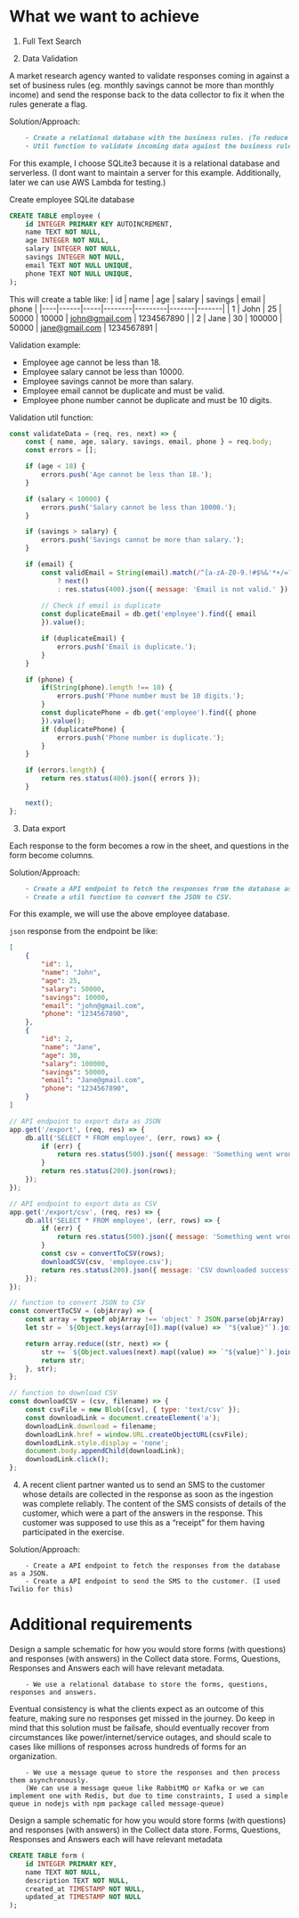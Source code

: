 # What we want to achieve

1. Full Text Search

<!-- Clients wanted to search for slangs (in local language) for an answer to a text question on the basis of cities (which was the answer to a different MCQ question)
```
Solution/Approach:
    - Implement Full Text Search (FTS) with Redis.
    (Note: Why redis?
        - Redis is a key-value store, which is in-memory. So, it is faster than a database.
        - Redis is a NoSQL database, which is more flexible than a SQL database.
        - Redis is a single-threaded database, which is more efficient than a multi-threaded database.)
    - Use the FTS to search for the slangs in the local language.
    - Use the FTS to search for the cities.
```

Example:

Table: cities

| city_id | city_name |
|---------|-----------|
| 1       | Delhi     |
| 2       | Nagpur    |
| 3       | Raipur    |


Table: slangs

| slang_id | slang_name | city_id |
|----------|------------|---------|
| 1        | Dilli      | 1       |
| 2        | pasand     | 2       |
| 3        | bhat       | 3       | -->


2. Data Validation

A market research agency wanted to validate responses coming in against a set of business rules (eg. monthly savings cannot be more than monthly income) and send the response back to the data collector to fix it when the rules generate a flag.

Solution/Approach:
```md
    - Create a relational database with the business rules. (To reduce the overhead of maintaining the rules in the code.)
    - Util function to validate incoming data against the business rules.
```

For this example, I choose SQLite3 because it is a relational database and serverless. (I dont want to maintain a server for this example. Additionally, later we can use AWS Lambda for testing.)

Create employee SQLite database
```SQL
CREATE TABLE employee (
    id INTEGER PRIMARY KEY AUTOINCREMENT,
    name TEXT NOT NULL,
    age INTEGER NOT NULL,
    salary INTEGER NOT NULL,
    savings INTEGER NOT NULL,
    email TEXT NOT NULL UNIQUE,
    phone TEXT NOT NULL UNIQUE,
);
```

This will create a table like:
| id | name | age | salary | savings | email | phone |
|----|------|-----|--------|---------|-------|-------|
| 1  | John | 25  | 50000  | 10000   | john@gmail.com | 1234567890 |
| 2  | Jane | 30  | 100000 | 50000   | jane@gmail.com | 1234567891 |


Validation example:
- Employee age cannot be less than 18.
- Employee salary cannot be less than 10000.
- Employee savings cannot be more than salary.
- Employee email cannot be duplicate and must be valid.
- Employee phone number cannot be duplicate and must be 10 digits.

Validation util function:
```js
const validateData = (req, res, next) => {
    const { name, age, salary, savings, email, phone } = req.body;
    const errors = [];

    if (age < 18) {
        errors.push('Age cannot be less than 18.');
    }

    if (salary < 10000) {
        errors.push('Salary cannot be less than 10000.');
    }

    if (savings > salary) {
        errors.push('Savings cannot be more than salary.');
    }

    if (email) {
        const validEmail = String(email).match(/^[a-zA-Z0-9.!#$%&'*+/=?^_`{|}~-]+@[a-zA-Z0-9-]+(?:\.[a-zA-Z0-9-]+)*$/)
            ? next()
            : res.status(400).json({ message: 'Email is not valid.' });
        
        // Check if email is duplicate
        const duplicateEmail = db.get('employee').find({ email
        }).value();

        if (duplicateEmail) {
            errors.push('Email is duplicate.');
        }
    }

    if (phone) {
        if(String(phone).length !== 10) {
            errors.push('Phone number must be 10 digits.');
        }
        const duplicatePhone = db.get('employee').find({ phone
        }).value();
        if (duplicatePhone) {
            errors.push('Phone number is duplicate.');
        }
    }

    if (errors.length) {
        return res.status(400).json({ errors });
    }

    next();
};
```

3. Data export

Each response to the form becomes a row in the sheet, and questions in the form become columns.

Solution/Approach:
```md
    - Create a API endpoint to fetch the responses from the database as a JSON.
    - Create a util function to convert the JSON to CSV.
```

For this example, we will use the above employee database.

`json` response from the endpoint be like:
```JSON
[
    {
        "id": 1,
        "name": "John",
        "age": 25,
        "salary": 50000,
        "savings": 10000,
        "email": "john@gmail.com",
        "phone": "1234567890",
    },
    {
        "id": 2,
        "name": "Jane",
        "age": 30,
        "salary": 100000,
        "savings": 50000,
        "email": "Jane@gmail.com",
        "phone": "1234567890",
    }
]
```

```js
// API endpoint to export data as JSON
app.get('/export', (req, res) => {
    db.all('SELECT * FROM employee', (err, rows) => {
        if (err) {
            return res.status(500).json({ message: 'Something went wrong.' });
        }
        return res.status(200).json(rows);
    });
});

// API endpoint to export data as CSV
app.get('/export/csv', (req, res) => {
    db.all('SELECT * FROM employee', (err, rows) => {
        if (err) {
            return res.status(500).json({ message: 'Something went wrong.' });
        }
        const csv = convertToCSV(rows);
        downloadCSV(csv, 'employee.csv');
        return res.status(200).json({ message: 'CSV downloaded successfully.' });
    });
});

// function to convert JSON to CSV
const convertToCSV = (objArray) => {
    const array = typeof objArray !== 'object' ? JSON.parse(objArray) : objArray;
    let str = `${Object.keys(array[0]).map((value) => `"${value}"`).join(',')}\r\n`;

    return array.reduce((str, next) => {
        str += `${Object.values(next).map((value) => `"${value}"`).join(',')}\r\n`;
        return str;
    }, str);
};

// function to download CSV
const downloadCSV = (csv, filename) => {
    const csvFile = new Blob([csv], { type: 'text/csv' });
    const downloadLink = document.createElement('a');
    downloadLink.download = filename;
    downloadLink.href = window.URL.createObjectURL(csvFile);
    downloadLink.style.display = 'none';
    document.body.appendChild(downloadLink);
    downloadLink.click();
};
```

4. A recent client partner wanted us to send an SMS to the customer whose details are collected in the response as soon as the ingestion was complete reliably. The content of the SMS consists of details of the customer, which were a part of the answers in the response. This customer was supposed to use this as a “receipt” for them having participated in the exercise.

Solution/Approach:
```
    - Create a API endpoint to fetch the responses from the database as a JSON.
    - Create a API endpoint to send the SMS to the customer. (I used Twilio for this)
```

# Additional requirements
Design a sample schematic for how you would store forms (with questions) and responses (with answers) in the Collect data store. Forms, Questions, Responses and Answers each will have relevant metadata.
```
    - We use a relational database to store the forms, questions, responses and answers.
```

Eventual consistency is what the clients expect as an outcome of this feature, making sure no responses get missed in the journey. Do keep in mind that this solution must be failsafe, should eventually recover from circumstances like power/internet/service outages, and should scale to cases like millions of responses across hundreds of forms for an organization.
```
    - We use a message queue to store the responses and then process them asynchronously.
    (We can use a message queue like RabbitMQ or Kafka or we can implement one with Redis, but due to time constraints, I used a simple queue in nodejs with npm package called message-queue)
```

Design a sample schematic for how you would store forms (with questions) and responses (with answers) in the Collect data store. Forms, Questions, Responses and Answers each will have relevant metadata

```SQL
CREATE TABLE form (
    id INTEGER PRIMARY KEY,
    name TEXT NOT NULL,
    description TEXT NOT NULL,
    created_at TIMESTAMP NOT NULL,
    updated_at TIMESTAMP NOT NULL
);
